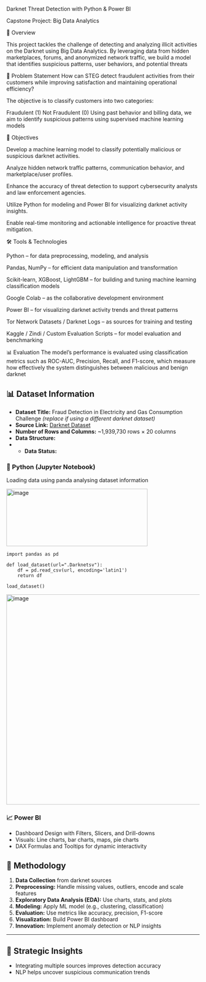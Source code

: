  Darknet Threat Detection with Python & Power BI

 Capstone Project: Big Data Analytics
 
🚀 Overview

This project tackles the challenge of detecting and analyzing illicit activities on the Darknet using Big Data Analytics. 
By leveraging data from hidden marketplaces, forums, and 
anonymized network traffic, we build a model that identifies suspicious patterns, user behaviors, and potential threats


🎯 Problem Statement
How can STEG detect fraudulent activities from their customers while improving satisfaction and maintaining operational efficiency?

The objective is to classify customers into two categories:

Fraudulent (1)
Not Fraudulent (0)
Using past behavior and billing data, we aim to identify suspicious patterns using supervised machine learning models

🧠 Objectives

Develop a machine learning model to classify potentially malicious or suspicious darknet activities.

Analyze hidden network traffic patterns, communication behavior, and marketplace/user profiles.

Enhance the accuracy of threat detection to support cybersecurity analysts and law enforcement agencies.

Utilize Python for modeling and Power BI for visualizing darknet activity insights.

Enable real-time monitoring and actionable intelligence for proactive threat mitigation.

🛠️ Tools & Technologies

Python – for data preprocessing, modeling, and analysis

Pandas, NumPy – for efficient data manipulation and transformation

Scikit-learn, XGBoost, LightGBM – for building and tuning machine learning classification models

Google Colab – as the collaborative development environment

Power BI – for visualizing darknet activity trends and threat patterns

Tor Network Datasets / Darknet Logs – as sources for training and testing

Kaggle / Zindi / Custom Evaluation Scripts – for model evaluation and benchmarking

📊 Evaluation
The model’s performance is evaluated using classification metrics such as ROC-AUC, Precision, Recall, and F1-score, which measure how effectively the system distinguishes between malicious and benign darknet
 
## 📊 Dataset Information  
- **Dataset Title:** Fraud Detection in Electricity and Gas Consumption Challenge *(replace if using a different darknet dataset)*  
- **Source Link:** [Darknet Dataset](https://zindi.africa/competitions/fraud-detection-in-electricity-and-gas-consumption-challenge)  
- **Number of Rows and Columns:** ~1,939,730 rows × 20 columns  
- **Data Structure:**
- - **Data Status:** 


### 🐍 Python (Jupyter Notebook)

Loading data using panda analysing dataset information

<img width="368" height="150" alt="image" src="https://github.com/user-attachments/assets/17e3d6fd-bd3e-4722-b366-f95e807c5380" />

~~~
import pandas as pd

def load_dataset(url=".Darknetsv"):
    df = pd.read_csv(url, encoding='latin1')
    return df

load_dataset()

~~~
<img width="1097" height="549" alt="image" src="https://github.com/user-attachments/assets/5be130af-5908-4967-bbab-2c7e0a17b73c" />

### 📈 Power BI
- Dashboard Design with Filters, Slicers, and Drill-downs  
- Visuals: Line charts, bar charts, maps, pie charts  
- DAX Formulas and Tooltips for dynamic interactivity

## 🧪 Methodology

1. **Data Collection** from darknet sources  
2. **Preprocessing:** Handle missing values, outliers, encode and scale features  
3. **Exploratory Data Analysis (EDA):** Use charts, stats, and plots  
4. **Modeling:** Apply ML model (e.g., clustering, classification)  
5. **Evaluation:** Use metrics like accuracy, precision, F1-score  
6. **Visualization:** Build Power BI dashboard  
7. **Innovation:** Implement anomaly detection or NLP insights

---

## 📌 Strategic Insights

- Integrating multiple sources improves detection accuracy  
- NLP helps uncover suspicious communication trends  
